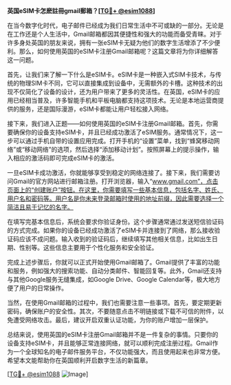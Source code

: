 **英国eSIM卡怎麽註冊gmail郵箱？[[TG💪+ @esim1088](https://t.me/s/esim1088)]**

在当今数字化时代，电子邮件已经成为我们日常生活中不可或缺的一部分。无论是在工作还是个人生活中，Gmail邮箱都因其便捷性和强大的功能而备受青睐。对于许多身处英国的朋友来说，拥有一张eSIM卡无疑为他们的数字生活增添了不少便利。那么，如何使用英国的eSIM卡注册Gmail邮箱呢？这篇文章将为你详细解答这一问题。

首先，让我们来了解一下什么是eSIM卡。eSIM卡是一种嵌入式SIM卡技术，与传统的物理SIM卡不同，它可以直接集成到设备中，无需额外的卡槽。这种技术的出现不仅简化了设备的设计，还为用户带来了更多的灵活性。在英国，eSIM卡的应用已经相当普及，许多智能手机和平板电脑都支持这项技术。无论是本地运营商提供的服务，还是国际漫游，eSIM卡都能让用户轻松接入网络。

接下来，我们进入正题——如何使用英国的eSIM卡注册Gmail邮箱。首先，你需要确保你的设备支持eSIM卡，并且已经成功激活了eSIM服务。通常情况下，这一步可以通过手机自带的设置应用完成。打开手机的“设置”菜单，找到“蜂窝移动网络”或“移动网络”的选项，然后选择“添加移动计划”。按照屏幕上的提示操作，输入相应的激活码即可完成eSIM卡的激活。

一旦eSIM卡成功激活，你就能够享受到稳定的网络连接了。接下来，我们需要访问Gmail的官方网站进行邮箱注册。打开浏览器，输入“www.gmail.com”，点击页面上的“创建账户”按钮。在这里，你需要填写一些基本信息，包括名字、姓氏、用户名和密码等。用户名是你未来登录邮箱时使用的地址前缀，因此需要选择一个简洁且易于记忆的名字。

在填写完基本信息后，系统会要求你验证身份。这个步骤通常通过发送短信验证码的方式完成。如果你的设备已经成功激活了eSIM卡并连接到了网络，那么接收验证码应该不成问题。输入收到的验证码后，继续填写其他相关信息，比如出生日期、性别等。这些信息主要用于个性化服务和安全验证。

完成上述步骤后，你就可以正式开始使用Gmail邮箱了。Gmail提供了丰富的功能和服务，例如强大的搜索功能、自动分类邮件、智能回复等。此外，Gmail还支持与其他Google服务无缝集成，如Google Drive、Google Calendar等，极大地方便了用户的日常操作。

当然，在使用Gmail邮箱的过程中，我们也需要注意一些事项。首先，要定期更新密码，确保账户的安全性。其次，不要随意点击不明链接或下载不可信的附件，以免遭受网络攻击。最后，建议开启双重认证功能，为你的账户增加一层保护。

总结来说，使用英国的eSIM卡注册Gmail邮箱并不是一件复杂的事情。只要你的设备支持eSIM卡，并且能够正常连接网络，就可以顺利完成注册过程。Gmail作为一个全球知名的电子邮件服务平台，不仅功能强大，而且使用起来也非常方便。希望本文能帮助你在英国顺利开启数字生活的新篇章。

[[TG💪+ @esim1088](https://t.me/s/esim1088) ![Image](https://i.postimg.cc/4NQfJmqS/Snipaste-2025-05-13-00-14-12.png)]